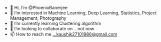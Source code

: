 - 👋 Hi, I’m @PhoenixBanerjee
- 👀 I’m interested in Machine Learning, Deep Learning, Statistics, Project Management, Photography
- 🌱 I’m currently learning Clustering algorithm
- 💞️ I’m looking to collaborate on ...not now
- 📫 How to reach me ...kaushik27101986@gmail.com

<!---
PhoenixBanerjee/PhoenixBanerjee is a ✨ special ✨ repository because its `README.md` (this file) appears on your GitHub profile.
You can click the Preview link to take a look at your changes.
--->
